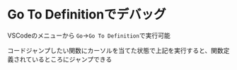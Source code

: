 # Go To Definitionでデバッグ

VSCodeのメニューから `Go`→`Go To Definition`で実行可能

コードジャンプしたい関数にカーソルを当てた状態で上記を実行すると、関数定義されているところにジャンプできる